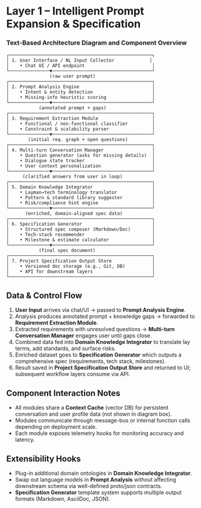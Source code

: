 # Layer 1 – Intelligent Prompt Expansion & Specification  
### Text-Based Architecture Diagram and Component Overview  

```
┌─────────────────────────────────────────────────────┐
│ 1. User Interface / NL Input Collector             │
│    • Chat UI / API endpoint                         │
└───────────────▼─────────────────────────────────────┘
                (raw user prompt)
┌─────────────────────────────────────────────────────┐
│ 2. Prompt Analysis Engine                           │
│    • Intent & entity detection                      │
│    • Missing-info heuristic scoring                 │
└───────────────▼─────────────────────────────────────┘
            (annotated prompt + gaps)
┌─────────────────────────────────────────────────────┐
│ 3. Requirement Extraction Module                    │
│    • Functional / non-functional classifier         │
│    • Constraint & scalability parser                │
└───────────────▼─────────────────────────────────────┘
        (initial req. graph + open questions)
┌─────────────────────────────────────────────────────┐
│ 4. Multi-turn Conversation Manager                  │
│    • Question generator (asks for missing details)  │
│    • Dialogue state tracker                         │
│    • User context personalization                   │
└───────────────▼─────────────────────────────────────┘
      (clarified answers from user in loop)
┌─────────────────────────────────────────────────────┐
│ 5. Domain Knowledge Integrator                      │
│    • Layman→tech terminology translator             │
│    • Pattern & standard library suggester           │
│    • Risk/compliance hint engine                    │
└───────────────▼─────────────────────────────────────┘
       (enriched, domain-aligned spec data)
┌─────────────────────────────────────────────────────┐
│ 6. Specification Generator                          │
│    • Structured spec composer (Markdown/Doc)        │
│    • Tech-stack recommender                         │
│    • Milestone & estimate calculator                │
└───────────────▼─────────────────────────────────────┘
            (final spec document)
┌─────────────────────────────────────────────────────┐
│ 7. Project Specification Output Store               │
│    • Versioned doc storage (e.g., Git, DB)          │
│    • API for downstream layers                      │
└─────────────────────────────────────────────────────┘
```

## Data & Control Flow
1. **User Input** arrives via chat/UI → passed to **Prompt Analysis Engine**.  
2. Analysis produces annotated prompt + knowledge gaps → forwarded to **Requirement Extraction Module**.  
3. Extracted requirements with unresolved questions → **Multi-turn Conversation Manager** engages user until gaps close.  
4. Combined data fed into **Domain Knowledge Integrator** to translate lay terms, add standards, and surface risks.  
5. Enriched dataset goes to **Specification Generator** which outputs a comprehensive spec (requirements, tech stack, milestones).  
6. Result saved in **Project Specification Output Store** and returned to UI; subsequent workflow layers consume via API.

## Component Interaction Notes
- All modules share a **Context Cache** (vector DB) for persistent conversation and user profile data (not shown in diagram box).  
- Modules communicate through message-bus or internal function calls depending on deployment scale.  
- Each module exposes telemetry hooks for monitoring accuracy and latency.  

## Extensibility Hooks
- Plug-in additional domain ontologies in **Domain Knowledge Integrator**.  
- Swap out language models in **Prompt Analysis** without affecting downstream schema via well-defined proto/json contracts.  
- **Specification Generator** template system supports multiple output formats (Markdown, AsciiDoc, JSON).  

